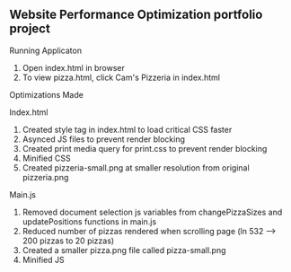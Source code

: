 ## Website Performance Optimization portfolio project

Running Applicaton
1. Open index.html in browser
2. To view pizza.html, click Cam's Pizzeria in index.html

Optimizations Made

Index.html
1. Created style tag in index.html to load critical CSS faster
2. Asynced JS files to prevent render blocking
3. Created print media query for print.css to prevent render blocking
4. Minified CSS
5. Created pizzeria-small.png at smaller resolution from original pizzeria.png

Main.js
1. Removed document selection js variables from changePizzaSizes and updatePositions functions in main.js
2. Reduced number of pizzas rendered when scrolling page (ln 532 --> 200 pizzas to 20 pizzas)
3. Created a smaller pizza.png file called pizza-small.png
4. Minified JS
